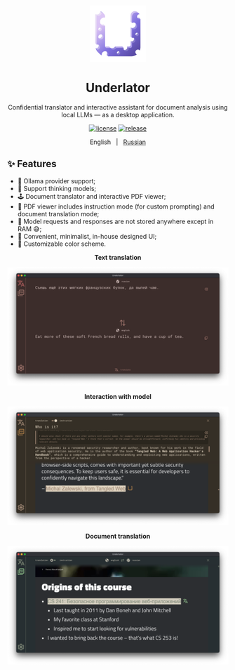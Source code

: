 <p align="center">
    <img src="./logo.png" width="128" height="128">
</p>

<h1 align="center">Underlator</h1>

<div align="center">

Confidential translator and interactive assistant for document analysis using local LLMs — as a desktop application.

[![license][license-image]][license-url]
[![release][release-image]][release-url]

English &nbsp;&nbsp;|&nbsp;&nbsp; [Russian](README_RU.md)

[license-image]: https://img.shields.io/badge/license-MIT-7D6EDE.svg

[license-url]: https://github.com/Sengeer/underlator/blob/main/LICENSE

[release-image]: https://img.shields.io/github/v/release/underlator/underlator.svg

[release-url]: https://github.com/Sengeer/underlator/releases/latest

</div>

## ✨ Features

- 🦙 Ollama provider support;
- 🤔 Support thinking models;
- 🕹️ Document translator and interactive PDF viewer;
- 📄 PDF viewer includes instruction mode (for custom prompting) and document translation mode;
- 🤫 Model requests and responses are not stored anywhere except in RAM 😅;
- 📲 Convenient, minimalist, in-house designed UI;
- 🎨 Customizable color scheme.

<div align="center">

**Text translation**

![text_translation](screenshots/text_translation.png)

**Interaction with model**

![interaction_with_model](screenshots/interaction_with_model.png)

**Document translation**

![document_translation](screenshots/document_translation.png)

</div>